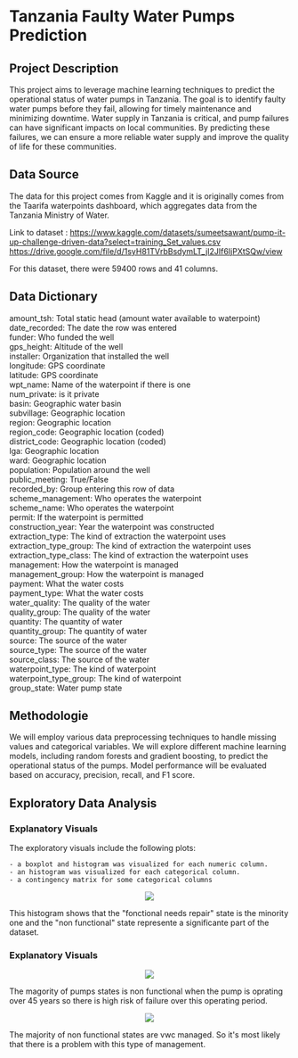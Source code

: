 # Tanzania Faulty Water Pumps Prediction

## Project Description 

This project aims to leverage machine learning techniques to predict the operational status of water pumps in Tanzania. The goal is to identify faulty water pumps before they fail, allowing for timely maintenance and minimizing downtime. Water supply in Tanzania is critical, and pump failures can have significant impacts on local communities. By predicting these failures, we can ensure a more reliable water supply and improve the quality of life for these communities.

## Data Source
The data for this project comes from Kaggle and it is originally comes from the Taarifa waterpoints dashboard, which aggregates data from the Tanzania Ministry of Water.

Link to dataset : https://www.kaggle.com/datasets/sumeetsawant/pump-it-up-challenge-driven-data?select=training_Set_values.csv
https://drive.google.com/file/d/1syH81TVrbBsdymLT_jl2JIf6IjPXtSQw/view

For this dataset, there were 59400 rows and 41 columns.

## Data Dictionary
amount_tsh: Total static head (amount water available to waterpoint)
\
date_recorded: The date the row was entered
\
funder: Who funded the well
\
gps_height: Altitude of the well
\
installer: Organization that installed the well
\
longitude: GPS coordinate
\
latitude: GPS coordinate
\
wpt_name: Name of the waterpoint if there is one
\
num_private: is it private
\
basin: Geographic water basin
\
subvillage: Geographic location
\
region: Geographic location
\
region_code: Geographic location (coded)
\
district_code: Geographic location (coded)
\
lga: Geographic location
\
ward: Geographic location
\
population: Population around the well
\
public_meeting: True/False
\
recorded_by: Group entering this row of data
\
scheme_management: Who operates the waterpoint
\
scheme_name: Who operates the waterpoint
\
permit: If the waterpoint is permitted
\
construction_year: Year the waterpoint was constructed
\
extraction_type: The kind of extraction the waterpoint uses
\
extraction_type_group: The kind of extraction the waterpoint uses
\
extraction_type_class: The kind of extraction the waterpoint uses
\
management: How the waterpoint is managed
\
management_group: How the waterpoint is managed
\
payment: What the water costs
\
payment_type: What the water costs
\
water_quality: The quality of the water
\
quality_group: The quality of the water
\
quantity: The quantity of water
\
quantity_group: The quantity of water
\
source: The source of the water
\
source_type: The source of the water
\
source_class: The source of the water
\
waterpoint_type: The kind of waterpoint
\
waterpoint_type_group: The kind of waterpoint
\
group_state: Water pump state 

## Methodologie

We will employ various data preprocessing techniques to handle missing values and categorical variables. We will explore different machine learning models, including random forests and gradient boosting, to predict the operational status of the pumps. Model performance will be evaluated based on accuracy, precision, recall, and F1 score.

## Exploratory Data Analysis

### Explanatory Visuals

The exploratory visuals include the following plots:

    - a boxplot and histogram was visualized for each numeric column.
    - an histogram was visualized for each categorical column.
    - a contingency matrix for some categorical columns
    
<p align = "center"> 
  <img src = "https://github.com/Mahdi-Kriaa/faulty_water_pumps_predicton/blob/main/Images/pumps_states_histogram.png">
</p>

This histogram shows that the "fonctional needs repair" state is the minority one and the "non functional" state represente a significante part of the dataset.

### Explanatory Visuals

<p align = "center"> 
  <img src = "https://github.com/Mahdi-Kriaa/faulty_water_pumps_prediction/blob/main/Images/pumps_sates_over_45.png">
</p>

The magority of pumps states is non functional when the pump is oprating over 45 years so there is high risk of failure over this operating period.

<p align = "center"> 
  <img src = "https://github.com/Mahdi-Kriaa/faulty_water_pumps_prediction/blob/main/Images/pumps_sates_vs_management.png">
</p>

The majority of non functional states are vwc managed. So it's most likely that there is a problem with this type of management.
